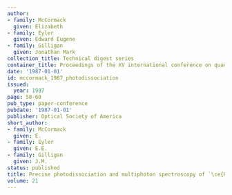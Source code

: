 ```yaml
---
author:
- family: McCormack
  given: Elizabeth
- family: Eyler
  given: Edward Eugene
- family: Gilligan
  given: Jonathan Mark
collection_title: Technical digest series
container_title: Proceedings of the XV international conference on quantum electronics
date: '1987-01-01'
id: mccormack_1987_photodissociation
issued:
  year: 1987
page: 58-60
pub_type: paper-conference
pubdate: '1987-01-01'
publisher: Optical Society of America
short_author:
- family: McCormack
  given: E.
- family: Eyler
  given: E.E.
- family: Gilligan
  given: J.M.
status: published
title: Precise photodissociation and multiphoton spectroscopy of `\ce{H2}`{=latex}
volume: 21
---
```

